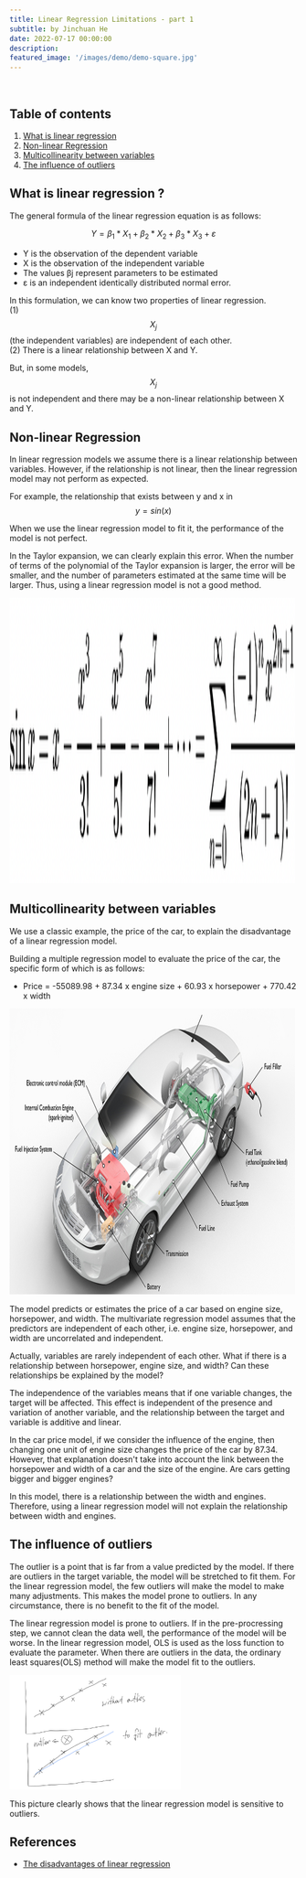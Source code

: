 ```yaml
---
title: Linear Regression Limitations - part 1
subtitle: by Jinchuan He 
date: 2022-07-17 00:00:00
description: 
featured_image: '/images/demo/demo-square.jpg'
---
```


<br>

<h2 id="table-of-contents">Table of contents</h2>
<ol>
  <li><a href="#What is linear regression">What is linear regression</a></li>
  <li><a href="#Nonlinear Regression">Non-linear Regression</a></li>
  <li><a href="#Multicollinearity between variables">Multicollinearity between variables</a></li>
  <li><a href="#The influence of outliers">The influence of outliers</a></li>
</ol>

<h2 id="what is linear regression">What is linear regression ? <a name="what_is_gradient_descent"></a></h2>

The general formula of the linear regression equation is as follows:

$$ Y = β_1 * X_1 + β_2 * X_2 + β_3 * X_3 + ε $$

- Y is the observation of the dependent variable
- X is the observation of the independent variable
- The values βj represent parameters to be estimated
- ε is an independent identically distributed normal error.

In this formulation, we can know two properties of linear regression.<br>
(1) $$ X_j $$(the independent variables) are independent of each other.<br>
(2) There is a linear relationship between X and Y.<br>

But, in some models, $$ X_j $$ is not independent and there may be a non-linear relationship between X and Y.

<h2 id="Nonlinear Regression">Non-linear Regression<a name="Nonlinear Regression"></a></h2>

In linear regression models we assume there is a linear relationship between variables. However, if the relationship is not linear, then the linear regression model may not perform as expected.

For example, the relationship that exists between y and x in $$ y = sin(x) $$

When we use the linear regression model to fit it, the performance of the model is not perfect.

In the Taylor expansion, we can clearly explain this error. When the number of terms of the polynomial of the Taylor expansion is larger, the error will be smaller, and the number of parameters estimated at the same time will be larger. Thus, using a linear regression model is not a good method.

<img src="/images/Posts/Linear_Regression_Limitations_1/sinx.jpg" width="500" height="500"><p>

<h2 id="Multicollinearity between variables">Multicollinearity between variables<a name="Multicollinearity between variables"></a></h2>

We use a classic example, the price of the car, to explain the disadvantage of a linear regression model.

Building a multiple regression model to evaluate the price of the car, the specific form of which is as follows:
- Price = -55089.98 + 87.34 x engine size + 60.93 x horsepower + 770.42 x width<br>

<img src="/images/Posts/Linear_Regression_Limitations_1/car.jpg" width="500" height="500"><p>

The model predicts or estimates the price of a car based on engine size, horsepower, and width. The multivariate regression model assumes that the predictors are independent of each other, i.e. engine size, horsepower, and width are uncorrelated and independent.

Actually, variables are rarely independent of each other. What if there is a relationship between horsepower, engine size, and width?  Can these relationships be explained by the model?

The independence of the variables means that if one variable changes, the target will be affected. This effect is independent of the presence and variation of another variable, and the relationship between the target and variable is additive and linear.

In the car price model, if we consider the influence of the engine, then changing one unit of engine size changes the price of the car by 87.34. However, that explanation doesn't take into account the link between the horsepower and width of a car and the size of the engine. Are cars getting bigger and bigger engines? 

In this model, there is a relationship between the width and engines. Therefore, using a linear regression model will not explain the relationship between width and engines.

<h2 id="The influence of outliers">The influence of outliers<a name="The influence of outliers"></a></h2>

The outlier is a point that is far from a value predicted by the model. If there are outliers in the target variable, the model will be stretched to fit them. For the linear regression model, the few outliers will make the model to make many adjustments. This makes the model prone to outliers. In any circumstance, there is no benefit to the fit of the model.

The linear regression model is prone to outliers. If in the pre-procressing step, we cannot clean the data well, the performance of the model will be worse. In the linear regression model, OLS is used as the loss function to evaluate the parameter. When there are outliers in the data, the ordinary least squares(OLS) method will make the model fit to the outliers.

<img src="/images/Posts/Linear_Regression_Limitations_1/outlier.jpg" width="300" height="200"><p>

This picture clearly shows that the linear regression model is sensitive to outliers.

## References

- [The disadvantages of linear regression](https://sciencing.com/disadvantages-linear-regression-8562780.html)